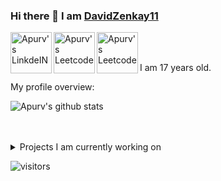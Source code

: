 

### Hi there 👋 I am [DavidZenkay11](https://davidzenkay11.github.io)

<a href="http://assets.stickpng.com/thumbs/5847f5bdcef1014c0b5e489c.png">
  <img align="left" alt="Apurv's LinkdeIN" width="66px" src="http://www.w3.org/html/logo/downloads/HTML5_Logo_256.png" />
</a>
<a href="https://leetcode.com/apurvshah123/">
  <img align="left" alt="Apurv's Leetcode" width="66px" src="https://lh3.googleusercontent.com/proxy/dUakh2-yiOa-If0WxHzCUkQNu3N9cEDtj6furs-oN-HM2f6mcOa4E7BvQSw8KbBl1iM2oP9uH8AXugDmNBWLykD8kDf-D8UHUv1X1NAklCuNFg6vUQJ8QT1B_rp3p2j3c5aYpCYKdF2Se26xNlicY46hiABzXw" />
</a>
<a href="https://medium.com/@apurvshah2604">
  <img align="left" alt="Apurv's Leetcode" width="66px" src="https://cdn.iconscout.com/icon/free/png-256/javascript-2038874-1720087.png"/>
</a>
<br />
<br />

<div>
 <p>

I am 17 years old.


</h4>
</div>

<div><p>My profile overview: </p></div>

![Apurv's github stats](https://github-readme-stats.vercel.app/api?username=DavidZenkay11&show_icons=true&theme=synthwave)
<br />
<br />
<br />
<details>
<summary>
  Projects I am currently working on
</summary>

<br />

[![ReadMe Card](https://github-readme-stats.vercel.app/api/pin/?username=ApurvShah007&repo=Algorithmic-Trading)](https://github.com/ApurvShah007/Algorithmic_trading)
[![ReadMe Card](https://github-readme-stats.vercel.app/api/pin/?username=Apurvshah007&repo=portfolio-optimizer)](https://github.com/ApurvShah007/portfolio-optimizer)
[![ReadMe Card](https://github-readme-stats.vercel.app/api/pin/?username=ChiragJhawar&repo=ProjectReward)](https://github.com/ChiragJhawar/ProjectReward)
[![ReadMe Card](https://github-readme-stats.vercel.app/api/pin/?username=stocksmith&repo=ml-research)](https://github.com/stocksmith/ml-research)

<br />


![picture](https://raw.githubusercontent.com/saadeghi/saadeghi/master/dino.gif)
</details>

![visitors](https://visitor-badge.laobi.icu/badge?page_id=DavidZenkay11.DavidZenkay11)


<!--
**DavidZenkay11/DavidZenkay11** is a ✨ _special_ ✨ repository because its `README.md` (this file) appears on your GitHub profile.

Here are some ideas to get you started:

- 🔭 I’m currently working on ...
- 🌱 I’m currently learning ...
- 👯 I’m looking to collaborate on ...
- 🤔 I’m looking for help with ...
- 💬 Ask me about ...
- 📫 How to reach me: ...
- 😄 Pronouns: ...
- ⚡ Fun fact: ...
-->
